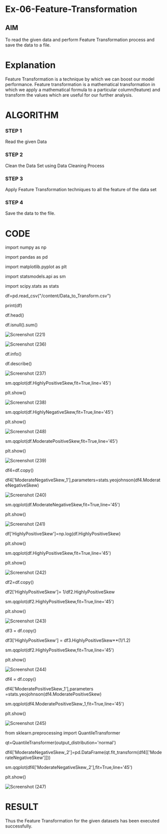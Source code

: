 # Ex-06-Feature-Transformation

## AIM
To read the given data and perform Feature Transformation process and save the data to a file. 

# Explanation
Feature Transformation is a technique by which we can boost our model performance. Feature transformation is a mathematical transformation in which we apply a mathematical formula to a particular column(feature) and transform the values which are useful for our further analysis.
 

# ALGORITHM
### STEP 1
Read the given Data
### STEP 2
Clean the Data Set using Data Cleaning Process
### STEP 3
Apply Feature Transformation techniques to all the feature of the data set
### STEP 4
Save the data to the file.

# CODE

import numpy as np

import pandas as pd

import matplotlib.pyplot as plt

import statsmodels.api as sm

import scipy.stats as stats

df=pd.read_csv("/content/Data_to_Transform.csv")

print(df)

df.head()

df.isnull().sum()

![Screenshot (221)](https://user-images.githubusercontent.com/86832944/197984134-f1ba41ee-d32f-45d4-942f-64a7e0a66796.png)

![Screenshot (236)](https://user-images.githubusercontent.com/86832944/198814476-081c67e8-557d-4b10-9da9-80d81609e9c0.png)

df.info()

df.describe()

![Screenshot (237)](https://user-images.githubusercontent.com/86832944/198814501-fd07c455-bf8f-44ea-a677-9ec3ccce1ca3.png)

sm.qqplot(df.HighlyPositiveSkew,fit=True,line='45')

plt.show()

![Screenshot (238)](https://user-images.githubusercontent.com/86832944/198814576-5656b121-93e9-4344-8207-17f072a358aa.png)

sm.qqplot(df.HighlyNegativeSkew,fit=True,line='45')

plt.show()

![Screenshot (248)](https://user-images.githubusercontent.com/86832944/198815012-5c8993ee-0588-49a3-bc1b-1421e53392f0.png)


sm.qqplot(df.ModeratePositiveSkew,fit=True,line='45')

plt.show()

![Screenshot (239)](https://user-images.githubusercontent.com/86832944/198815052-e4f80dcc-a32f-496a-9004-d5b5d641c2c1.png)


df4=df.copy()

df4['ModerateNegativeSkew_1'],parameters=stats.yeojohnson(df4.ModerateNegativeSkew)

![Screenshot (240)](https://user-images.githubusercontent.com/86832944/198815062-7b1f77e5-54bd-45e9-96c4-801bb83656ba.png)

sm.qqplot(df.ModerateNegativeSkew,fit=True,line='45')

plt.show()


![Screenshot (241)](https://user-images.githubusercontent.com/86832944/198814764-7fe7c470-4819-4d35-89e1-d2e2b7992f83.png)

df['HighlyPositiveSkew']=np.log(df.HighlyPositiveSkew)

plt.show()

sm.qqplot(df.HighlyPositiveSkew,fit=True,line='45')

plt.show()

![Screenshot (242)](https://user-images.githubusercontent.com/86832944/198814779-a90f8605-8a47-4f78-a972-3dacef5335a4.png)

df2=df.copy()

df2['HighlyPositiveSkew']= 1/df2.HighlyPositiveSkew

sm.qqplot(df2.HighlyPositiveSkew,fit=True,line='45')

plt.show()

![Screenshot (243)](https://user-images.githubusercontent.com/86832944/198814789-a25c7dd9-01ff-40f3-a0ab-62bb7796ca27.png)

df3 = df.copy()

df3['HighlyPositiveSkew'] = df3.HighlyPositiveSkew**(1/1.2)

sm.qqplot(df2.HighlyPositiveSkew,fit=True,line='45')

plt.show()

![Screenshot (244)](https://user-images.githubusercontent.com/86832944/198814800-ee329c7c-4837-4c05-b70a-c49d07802c26.png)

df4 = df.copy()

df4['ModeratePositiveSkew_1'],parameters =stats.yeojohnson(df4.ModeratePositiveSkew)

sm.qqplot(df4.ModeratePositiveSkew_1,fit=True,line='45')

plt.show()

![Screenshot (245)](https://user-images.githubusercontent.com/86832944/198814811-5df57b11-ba97-4775-ae88-6ebd11e1e48f.png)

from sklearn.preprocessing import QuantileTransformer

qt=QuantileTransformer(output_distribution='normal')

df4['ModerateNegativeSkew_2']=pd.DataFrame(qt.fit_transform(df4[['ModerateNegativeSkew']]))

sm.qqplot(df4['ModerateNegativeSkew_2'],fit=True,line='45')

plt.show()

![Screenshot (247)](https://user-images.githubusercontent.com/86832944/198814832-c59ef8f7-3d7d-48a7-ac97-9c2efc7d6aeb.png)

# RESULT

Thus the Feature Transformation for the given datasets has been executed successfully.









